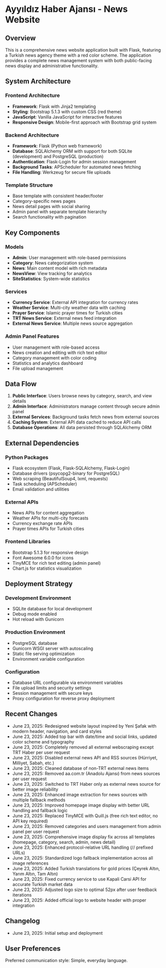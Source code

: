 # Ayyıldız Haber Ajansı - News Website

## Overview

This is a comprehensive news website application built with Flask, featuring a Turkish news agency theme with a red color scheme. The application provides a complete news management system with both public-facing news display and administrative functionality.

## System Architecture

### Frontend Architecture
- **Framework**: Flask with Jinja2 templating
- **Styling**: Bootstrap 5.1.3 with custom CSS (red theme)
- **JavaScript**: Vanilla JavaScript for interactive features
- **Responsive Design**: Mobile-first approach with Bootstrap grid system

### Backend Architecture
- **Framework**: Flask (Python web framework)
- **Database**: SQLAlchemy ORM with support for both SQLite (development) and PostgreSQL (production)
- **Authentication**: Flask-Login for admin session management
- **Background Tasks**: APScheduler for automated news fetching
- **File Handling**: Werkzeug for secure file uploads

### Template Structure
- Base template with consistent header/footer
- Category-specific news pages
- News detail pages with social sharing
- Admin panel with separate template hierarchy
- Search functionality with pagination

## Key Components

### Models
- **Admin**: User management with role-based permissions
- **Category**: News categorization system
- **News**: Main content model with rich metadata
- **NewsView**: View tracking for analytics
- **SiteStatistics**: System-wide statistics

### Services
- **Currency Service**: External API integration for currency rates
- **Weather Service**: Multi-city weather data with caching
- **Prayer Service**: Islamic prayer times for Turkish cities
- **TRT News Service**: External news feed integration
- **External News Service**: Multiple news source aggregation

### Admin Panel Features
- User management with role-based access
- News creation and editing with rich text editor
- Category management with color coding
- Statistics and analytics dashboard
- File upload management

## Data Flow

1. **Public Interface**: Users browse news by category, search, and view details
2. **Admin Interface**: Administrators manage content through secure admin panel
3. **External Services**: Background tasks fetch news from external sources
4. **Caching System**: External API data cached to reduce API calls
5. **Database Operations**: All data persisted through SQLAlchemy ORM

## External Dependencies

### Python Packages
- Flask ecosystem (Flask, Flask-SQLAlchemy, Flask-Login)
- Database drivers (psycopg2-binary for PostgreSQL)
- Web scraping (BeautifulSoup4, lxml, requests)
- Task scheduling (APScheduler)
- Email validation and utilities

### External APIs
- News APIs for content aggregation
- Weather APIs for multi-city forecasts
- Currency exchange rate APIs
- Prayer times APIs for Turkish cities

### Frontend Libraries
- Bootstrap 5.1.3 for responsive design
- Font Awesome 6.0.0 for icons
- TinyMCE for rich text editing (admin panel)
- Chart.js for statistics visualization

## Deployment Strategy

### Development Environment
- SQLite database for local development
- Debug mode enabled
- Hot reload with Gunicorn

### Production Environment
- PostgreSQL database
- Gunicorn WSGI server with autoscaling
- Static file serving optimization
- Environment variable configuration

### Configuration
- Database URL configurable via environment variables
- File upload limits and security settings
- Session management with secure keys
- Proxy configuration for reverse proxy deployment

## Recent Changes
- June 23, 2025: Redesigned website layout inspired by Yeni Şafak with modern header, navigation, and card styles
- June 23, 2025: Added top bar with date/time and social links, updated color scheme and typography
- June 23, 2025: Completely removed all external webscraping except TRT Haber per user request
- June 23, 2025: Disabled external news API and RSS sources (Hürriyet, Milliyet, Sabah, etc.)
- June 23, 2025: Cleaned database of non-TRT external news items
- June 23, 2025: Removed aa.com.tr (Anadolu Ajansı) from news sources per user request
- June 23, 2025: Switched to TRT Haber only as external news source for better image reliability
- June 23, 2025: Enhanced image extraction for news sources with multiple fallback methods
- June 23, 2025: Improved homepage image display with better URL handling and fallback logic
- June 23, 2025: Replaced TinyMCE with Quill.js (free rich text editor, no API key required)
- June 23, 2025: Removed categories and users management from admin panel per user request
- June 23, 2025: Comprehensive image display fix across all templates (homepage, category, search, admin, news detail)
- June 23, 2025: Enhanced protocol-relative URL handling (// prefixed URLs)
- June 23, 2025: Standardized logo fallback implementation across all image references
- June 23, 2025: Added Turkish translations for gold prices (Çeyrek Altın, Yarım Altın, Tam Altın)
- June 23, 2025: Fixed currency service to use Kapali Carsi API for accurate Turkish market data
- June 23, 2025: Adjusted logo size to optimal 52px after user feedback iterations
- June 23, 2025: Added official logo to website header with proper integration

## Changelog
- June 23, 2025: Initial setup and deployment

## User Preferences

Preferred communication style: Simple, everyday language.